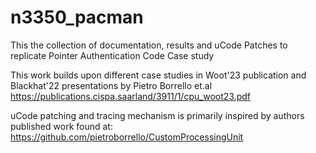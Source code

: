 # n3350_pacman

This the collection of documentation, results and uCode Patches to replicate Pointer Authentication Code Case study

This work builds upon different case studies in Woot'23 publication and Blackhat'22 presentations by Pietro Borrello et.al https://publications.cispa.saarland/3911/1/cpu_woot23.pdf

uCode patching and tracing mechanism is primarily inspired by authors published work found at: https://github.com/pietroborrello/CustomProcessingUnit
